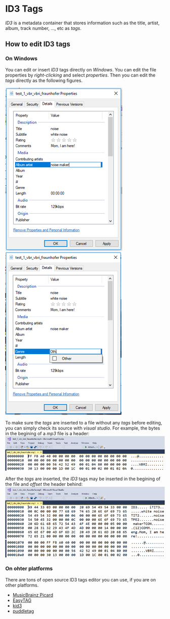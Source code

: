 # ID3 Tags

_ID3_ is a metadata container that stores information such as the title, artist, album, track number, ..., etc as _tags_.

## How to edit ID3 tags

### On Windows

You can edit or insert _ID3_ tags directly on _Windows_.
You can edit the file properties by _right-clicking_
and select _properties_. Then you can edit the _tags_ directly
as the following figures.

![](vbri_properties.PNG)
![](vbri_properties_2.PNG)

To make sure the _tags_ are inserted to a file without any _tags_ before editing, you can simply check its source with _visual studio_. For example, the bytes in the begining of a _mp3_ file is a header:
![](vbri_source.PNG)

After the _tags_ are inserted, the _ID3_ tags may be inserted in the begining of the file and *offset* the header behind:
![](vbri_source_with_id3.PNG)
![](vbri_source_with_id3_2.PNG)

### On ohter platforms
There are tons of open source ID3 tags editor you can use, if you are on other platforms.

- [MusicBrainz Picard](https://picard.musicbrainz.org/)
- [EasyTAG](https://wiki.gnome.org/Apps/EasyTAG)
- [kid3](https://kid3.sourceforge.io/)
- [puddletag](https://docs.puddletag.net/index.html)